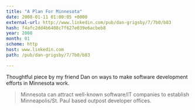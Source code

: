 ```yaml
---
title: "A Plan For Minnesota"
date: 2008-01-11 01:00:05 +0000
external-url: http://www.linkedin.com/pub/dan-grigsby/7/7b0/b83
hash: f4afc2dd4b6408c7f627e039e6acbeb8
year: 2008
month: 01
scheme: http
host: www.linkedin.com
path: /pub/dan-grigsby/7/7b0/b83

---
```


Thoughtful piece by my friend Dan on ways to make software development efforts in Minnesota work.

<blockquote>
Minnesota can attract well-known software/IT companies to establish Minneapolis/St. Paul based outpost developer offices.
</blockquote>

